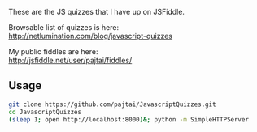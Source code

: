 These are the JS quizzes that I have up on JSFiddle.  

Browsable list of quizzes is here:  
http://netlumination.com/blog/javascript-quizzes  

My public fiddles are here:  
http://jsfiddle.net/user/pajtai/fiddles/  

## Usage

```bash
git clone https://github.com/pajtai/JavascriptQuizzes.git
cd JavascriptQuizzes
(sleep 1; open http://localhost:8000)&; python -m SimpleHTTPServer
```
